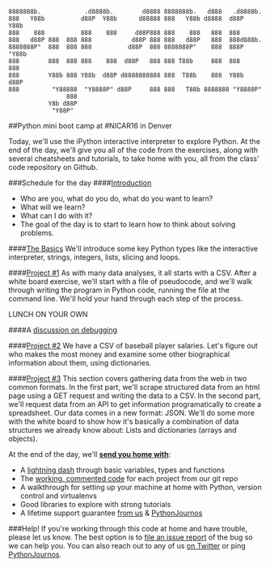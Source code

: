```
8888888b.            .d8888b.        d8888 8888888b.   d888   .d8888b.  
888   Y88b          d88P  Y88b      d88888 888   Y88b d8888  d88P  Y88b 
888    888          888    888     d88P888 888    888   888  888        
888   d88P 888  888 888           d88P 888 888   d88P   888  888d888b.  
8888888P"  888  888 888          d88P  888 8888888P"    888  888P "Y88b 
888        888  888 888    888  d88P   888 888 T88b     888  888    888 
888        Y88b 888 Y88b  d88P d8888888888 888  T88b    888  Y88b  d88P 
888         "Y88888  "Y8888P" d88P     888 888   T88b 8888888 "Y8888P"  
                888                                                     
           Y8b d88P                                                     
            "Y88P"                                                      
```
##Python mini boot camp at #NICAR16 in Denver

Today, we'll use the iPython interactive interpreter to explore Python. At the end of the day, we'll give you all of the code from the exercises, along with several cheatsheets and tutorials, to take home with you, all from the class' code repository on Github.

###Schedule for the day
####[Introduction](https://ireapps.github.io/pycar/pycar_intro.html)

* Who are you, what do you do, what do you want to learn?
* What will we learn?
* What can I do with it?
* The goal of the day is to start to learn how to think about solving problems.

####[The Basics](https://github.com/ireapps/pycar/tree/master/basics)
We'll introduce some key Python types like the interactive interpreter, strings, integers, lists, slicing and loops.

####[Project #1](https://github.com/ireapps/pycar/tree/master/project1)
As with many data analyses, it all starts with a CSV. After a white board exercise, we'll start with a file of pseudocode, and we'll walk through writing the program in Python code, running the file at the command line. We'll hold your hand through each step of the process.

LUNCH ON YOUR OWN

####A [discussion on debugging](https://docs.google.com/presentation/d/1cfDW3X8ipYPGipoQjsTVyga39AdEBZE2Yrp8VmsbaJk/edit?usp=sharing)

####[Project #2](https://github.com/ireapps/pycar/tree/master/project2)
We have a CSV of baseball player salaries. Let's figure out who makes the most money and examine some other biographical information about them, using dictionaries.

####[Project #3](https://github.com/ireapps/pycar/tree/master/project3)
This section covers gathering data from the web in two common formats. 
In the first part, we'll scrape structured data from an html page using a GET request and writing the data to a CSV. In the second part, we'll request data from an API to get information programatically to create a spreadsheet. Our data comes in a new format: JSON. We'll do some more with the white board to show how it's basically a combination of data structures we already know about: Lists and dictionaries (arrays and objects).

At the end of the day, we'll __[send you home with](takehome/README.md)__:

* A [lightning dash](https://www.wakari.io/sharing/bundle/tommeagher/PyCAR_basics) through basic variables, types and functions
* The [working, commented code](https://github.com/ireapps/pycar/tree/master/completed) for each project from our git repo
* A walkthrough for setting up your machine at home with Python, version control and virtualenvs
* Good libraries to explore with strong tutorials
* A lifetime support guarantee [from us](CONTRIBUTORS.md) & [PythonJournos](https://groups.google.com/forum/#!forum/PythonJournos)

###Help!
If you're working through this code at home and have trouble, please let us know.
The best option is to [file an issue report](https://github.com/ireapps/pycar/issues?q=is%3Aopen+is%3Aissue) of the bug so we can help you.
You can also reach out to any of us [on Twitter](https://github.com/ireapps/pycar/blob/master/CONTRIBUTORS.md) or ping [PythonJournos](https://groups.google.com/forum/#!forum/PythonJournos).